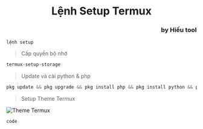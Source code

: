 <h1 style="text-align: center;">Lệnh Setup Termux</h1>

<h3 style="text-align: right;">by Hiếu tool</h3>

`lệnh setup`

> Cấp quyền bộ nhớ
```php
termux-setup-storage
```
> Update và cài python & php
```php
pkg update && pkg upgrade && pkg install php && pkg install python && pip install requests && pip install bs4 && pip install colorama && pip install pystyle && pip install pycurl && pip install beautifulsoup4 && pip install inquirer && pip install pillow && pip install console && pkg install git
```

> Setup Theme Termux

![Theme Termux](https://blogger.googleusercontent.com/img/a/AVvXsEhsHWEwJ--I1yMYSG2ZXHfBH8brn55c5EshOOxSBDzfwcShl5o3q861MQw-1kdXZGwSrsgbFTTPOQBw56eX87a9zvZdQ9mkXN1MJXrGtS9pQa3xBdWDNWBWLYkFN8x-IemY7n01_kSGuiWvN_PWWkiPXCzC7uqBkn6yA5C1rqQMHy-_Kfi7enSUiGuSA5IV=w556-h445)

```php
code
```